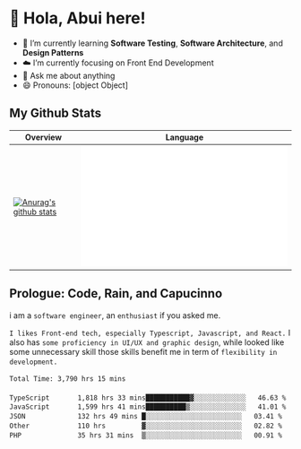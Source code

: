 # 👋 Hola, Abui here!

- 🌱 I’m currently learning **Software Testing**, **Software Architecture**, and **Design Patterns**
- ☁️ I’m currently focusing on Front End Development
- 💬 Ask me about anything
- 😄 Pronouns: [object Object]

## My Github Stats

| Overview | Language |
| --- | --- |
|[![Anurag's github stats](https://github-readme-stats.vercel.app/api?username=abui-am&count_private=true)](https://github.com/anuraghazra/github-readme-stats)|![Language](https://raw.githubusercontent.com/abui-am/stats/c6455f656dfce7acd3951e5ec5b25d72af0b2ee3/generated/languages.svg)|

## Prologue: Code, Rain, and Capucinno
i am a `software engineer`, an `enthusiast` if you asked me. 

`I likes Front-end tech, especially Typescript, Javascript, and React.` I also has `some proficiency in UI/UX and graphic design`, while looked like some unnecessary skill those skills benefit me in term of `flexibility in development.`


<!--START_SECTION:waka-->

```txt
Total Time: 3,790 hrs 15 mins

TypeScript       1,818 hrs 33 mins███████████▓░░░░░░░░░░░░░   46.63 %
JavaScript       1,599 hrs 41 mins██████████▒░░░░░░░░░░░░░░   41.01 %
JSON             132 hrs 49 mins █░░░░░░░░░░░░░░░░░░░░░░░░   03.41 %
Other            110 hrs         ▓░░░░░░░░░░░░░░░░░░░░░░░░   02.82 %
PHP              35 hrs 31 mins  ▒░░░░░░░░░░░░░░░░░░░░░░░░   00.91 %
```

<!--END_SECTION:waka-->
